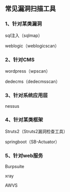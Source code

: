 ## 常见漏洞扫描工具

### 1、针对某类漏洞

sql注入（sqlmap）

weblogic（weblogicscan）

### 2、针对CMS

wordpress（wpscan）

dedecms（dedecmsscan）

### 3、针对系统应用层

nessus

### 4、针对某类框架

Struts2（Struts2漏洞检查工具）

springboot（SB-Actuator）

### 5、针对web服务

Burpsuite

xray

AWVS